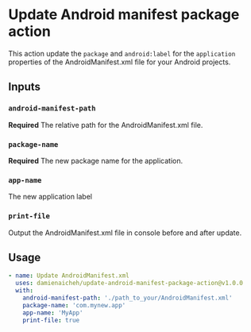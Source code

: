 # Update Android manifest package action

This action update the `package` and `android:label` for the `application` properties of the AndroidManifest.xml file for your Android projects.

## Inputs

### `android-manifest-path`

**Required** The relative path for the AndroidManifest.xml file.

### `package-name` 
  
**Required** The new package name for the application.

###  `app-name`
    
The new application label

###  `print-file`

Output the AndroidManifest.xml file in console before and after update.

## Usage

```yaml
- name: Update AndroidManifest.xml
  uses: damienaicheh/update-android-manifest-package-action@v1.0.0
  with:
    android-manifest-path: './path_to_your/AndroidManifest.xml'
    package-name: 'com.mynew.app'
    app-name: 'MyApp'
    print-file: true
```